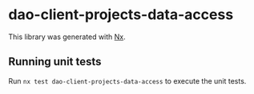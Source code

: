 # dao-client-projects-data-access

This library was generated with [Nx](https://nx.dev).

## Running unit tests

Run `nx test dao-client-projects-data-access` to execute the unit tests.
